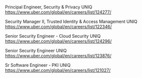 Principal Engineer, Security & Privacy UNIQ https://www.uber.com/global/en/careers/list/124277/

Security Manager II, Trusted Identity & Access Management UNIQ https://www.uber.com/global/en/careers/list/122346/

Senior Security Engineer - Cloud Security UNIQ https://www.uber.com/global/en/careers/list/124296/

Senior Security Engineer UNIQ https://www.uber.com/global/en/careers/list/123876/

Sr Software Engineer - PKI UNIQ https://www.uber.com/global/en/careers/list/121027/

